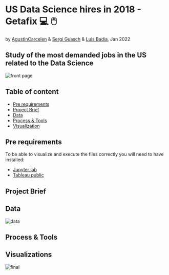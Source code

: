 # US Data Science hires in 2018 - Getafix 💻 🖱️
by [AgustinCarcelen](https://github.com/AgustinCarcelen) & [Sergi Guasch](https://github.com/SergiGuasch) & [Luis Badia](https://github.com/lluis90badia), Jan 2022

## Study of the most demanded jobs in the US related to the Data Science

![front page](https://github.com/AgustinCarcelen/getafix/blob/8154de9e442cfa7f156046453c160e31c9701bd4/Images/1.png)

## Table of content

- [Pre requirements](https://github.com/AgustinCarcelen/getafix/blob/main/README.md#re-requirements)
- [Project Brief](https://github.com/AgustinCarcelen/getafix/blob/main/README.md#project-brief)
- [Data](https://github.com/AgustinCarcelen/getafix/blob/main/README.md#data)
- [Process & Tools](https://github.com/AgustinCarcelen/getafix/blob/main/README.md#process--tools)
- [Visualization](https://github.com/AgustinCarcelen/getafix/blob/main/README.md#visualizations)

## Pre requirements
To be able to visualize and execute the files correctly you will need to have installed:
- [Jupyter lab](https://jupyter.org/)
- [Tableau public](https://public.tableau.com/en-us/s/)

## Project Brief

## Data

![data](https://github.com/AgustinCarcelen/getafix/blob/162c64fd3043dbea3d8e4149cb0905c5544e6a4e/Images/2.png)

## Process & Tools

## Visualizations

![final](https://github.com/AgustinCarcelen/getafix/blob/8154de9e442cfa7f156046453c160e31c9701bd4/Images/Getafix_Dashboard.jpg)
